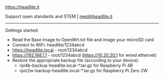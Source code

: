 https://headlite.it

Support open standards and STEM | reed@headlite.it

--------------------------------------------------

Gettings started:
- Read the Base Image to OpenWrt.txt file and image your microSD card
- Connect to WiFi: headlite/1234abcd
- https://headlite.local - root/1234abcd
- https://192.168.1.1 - root/1234abcd (https://10.20.30.1 for wired ethernet)
- Restore the appropriate backup file (according to your device):
    - rpi4b-backup-headlite.local-*.tar.gz for Raspberry Pi 4B
    - rpiz2w-backup-headlite.local-*.tar.gz for Raspberry Pi Zero 2W

